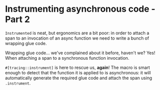 # Instrumenting asynchronous code - Part 2

`Instrumented` is neat, but ergonomics are a bit poor: in order to attach a span to an
invocation of an async function we need to write a bunch of wrapping glue code.

Wrapping glue code... we've complained about it before, haven't we?
Yes! When attaching a span to a synchronous function invocation.

`#[tracing::instrument]` is here to rescue us, **again**!
The macro is smart enough to detect that the function it is applied to is asynchronous:
it will automatically generate the required glue code and attach the span using `.instrument`.

